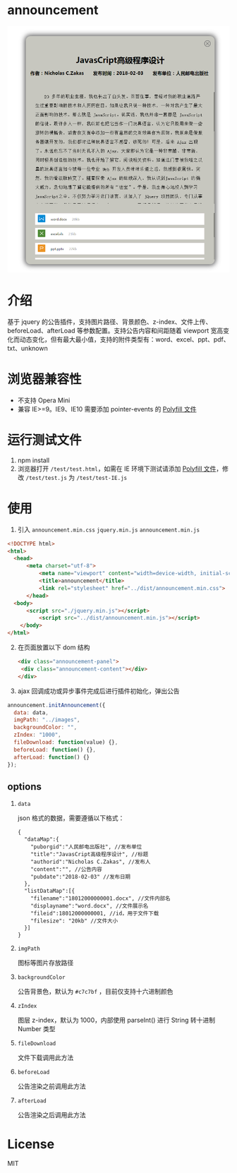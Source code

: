 # announcement

![插件介绍](./images/intro.png)



# 介绍

基于 jquery 的公告插件，支持图片路径、背景颜色、z-index、文件上传、beforeLoad、afterLoad 等参数配置。支持公告内容和间距随着 viewport 宽高变化而动态变化，但有最大最小值，支持的附件类型有：word、excel、ppt、pdf、txt、unknown



# 浏览器兼容性

- 不支持 Opera Mini
- 兼容 IE>=9。IE9、IE10 需要添加 pointer-events 的 [Polyfill 文件](https://github.com/kmewhort/pointer_events_polyfill) 




# 运行测试文件

1. npm install
2. 浏览器打开 `/test/test.html`，如需在 IE 环境下测试请添加 [Polyfill 文件](https://github.com/kmewhort/pointer_events_polyfill)，修改 `/test/test.js` 为 `/test/test-IE.js`




# 使用

1. 引入 `announcement.min.css` `jquery.min.js` `announcement.min.js`

  ```html
  <!DOCTYPE html>
  <html>
  	<head>
      	<meta charset="utf-8">
        	<meta name="viewport" content="width=device-width, initial-scale=1, maximum-scale=1">
        	<title>announcement</title>
        	<link rel="stylesheet" href="../dist/announcement.min.css">
     	</head>
  	<body>
       	<script src="./jquery.min.js"></script>
        	<script src="../dist/announcement.min.js"></script>
      </body>
  </html>
  ```

2. 在页面放置以下 dom 结构

   ```html
   <div class="announcement-panel">
   	<div class="announcement-content"></div>
   </div>
   ```

3. ajax 回调成功或异步事件完成后进行插件初始化，弹出公告

  ```js
  announcement.initAnnouncement({
    data: data,
    imgPath: "../images",
    backgroundColor: "",
    zIndex: "1000",
    fileDownload: function(value) {},
    beforeLoad: function() {},
    afterLoad: function() {}
  });
  ```




## options

1. `data`

   json 格式的数据，需要遵循以下格式：

   ```
   {
     "dataMap":{
       "puborgid":"人民邮电出版社", //发布单位
       "title":"JavasCript高级程序设计", //标题
       "authorid":"Nicholas C.Zakas", //发布人
       "content":"", //公告内容
       "pubdate":"2018-02-03" //发布日期
     },
     "listDataMap":[{
       "filename":"18012000000001.docx", //文件内部名
       "displayname":"word.docx", //文件展示名
       "fileid":18012000000001, //id，用于文件下载
       "filesize": "20kb" //文件大小
     }]
   }
   ```

2. `imgPath`

   图标等图片存放路径

3. `backgroundColor`

   公告背景色，默认为 `#c7c7bf` ，目前仅支持十六进制颜色

4. `zIndex`

   图层 z-index，默认为 1000，内部使用 parseInt() 进行 String 转十进制 Number 类型

5. `fileDownload`

   文件下载调用此方法

6. `beforeLoad`

   公告渲染之前调用此方法

7. `afterLoad`

   公告渲染之后调用此方法



# License

MIT